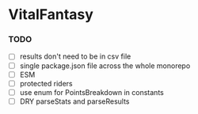 # VitalFantasy

### TODO

- [ ] results don't need to be in csv file
- [ ] single package.json file across the whole monorepo
- [ ] ESM
- [ ] protected riders
- [ ] use enum for PointsBreakdown in constants
- [ ] DRY parseStats and parseResults
